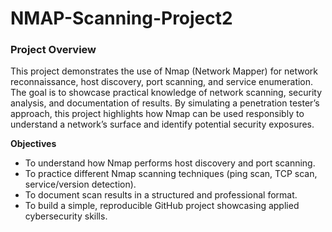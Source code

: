 # NMAP-Scanning-Project2

### Project Overview
This project demonstrates the use of Nmap (Network Mapper) for network reconnaissance, host discovery, port scanning, and service enumeration. The goal is to showcase practical knowledge of network scanning, security analysis, and documentation of results.
By simulating a penetration tester’s approach, this project highlights how Nmap can be used responsibly to understand a network’s surface and identify potential security exposures.

**Objectives**

* To understand how Nmap performs host discovery and port scanning.
* To practice different Nmap scanning techniques (ping scan, TCP scan, service/version detection).
* To document scan results in a structured and professional format.
* To build a simple, reproducible GitHub project showcasing applied cybersecurity skills.
